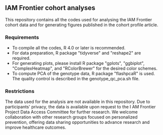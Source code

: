 ## IAM Frontier cohort analyses

This repository contains all the codes used for analysing the IAM Frontier cohort data and for generating figures published in the cohort profile article.

### Requirements

- To compile all the codes, R 4.0 or later is recommended.
- For data preparation, R package "tidyverse" and "reshape2" are required.
- For generating plots, please install R package "gplots", "ggbiplot", "ComplexHeatmap", and "RColorBrewer" for the desired color schemes.
- To compute PCA of the genotype data, R package "flashpcaR" is used. The quality control is described in the genotype_qc_pca.sh file.

### Restrictions

The data used for the analysis are not available in this repository. 
Due to participants' privacy, the data is available upon request to the I AM Frontier Project Data Access Committee for further research. We welcome collaboration with other research groups focused on personalized prevention, offering data sharing opportunities to advance research and improve healthcare outcomes.